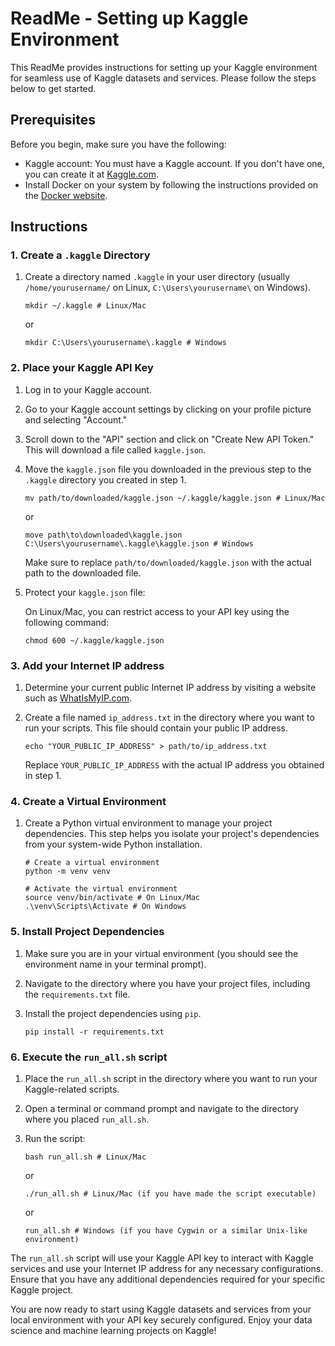 # ReadMe - Setting up Kaggle Environment

This ReadMe provides instructions for setting up your Kaggle environment for seamless use of Kaggle datasets and services. Please follow the steps below to get started.

## Prerequisites

Before you begin, make sure you have the following:

- Kaggle account: You must have a Kaggle account. If you don't have one, you can create it at [Kaggle.com](https://www.kaggle.com/).
- Install Docker on your system by following the instructions provided on the [Docker website](https://www.docker.com/get-started).

## Instructions

### 1. Create a `.kaggle` Directory

1. Create a directory named `.kaggle` in your user directory (usually `/home/yourusername/` on Linux, `C:\Users\yourusername\` on Windows).

   ```shell
   mkdir ~/.kaggle # Linux/Mac
   ```

   or

   ```shell
   mkdir C:\Users\yourusername\.kaggle # Windows
   ```

### 2. Place your Kaggle API Key

1. Log in to your Kaggle account.

2. Go to your Kaggle account settings by clicking on your profile picture and selecting "Account."

3. Scroll down to the "API" section and click on "Create New API Token." This will download a file called `kaggle.json`.

4. Move the `kaggle.json` file you downloaded in the previous step to the `.kaggle` directory you created in step 1.

   ```shell
   mv path/to/downloaded/kaggle.json ~/.kaggle/kaggle.json # Linux/Mac
   ```

   or

   ```shell
   move path\to\downloaded\kaggle.json C:\Users\yourusername\.kaggle\kaggle.json # Windows
   ```

   Make sure to replace `path/to/downloaded/kaggle.json` with the actual path to the downloaded file.

5. Protect your `kaggle.json` file:

   On Linux/Mac, you can restrict access to your API key using the following command:

   ```shell
   chmod 600 ~/.kaggle/kaggle.json
   ```

### 3. Add your Internet IP address

1. Determine your current public Internet IP address by visiting a website such as [WhatIsMyIP.com](https://www.whatismyip.com/).

2. Create a file named `ip_address.txt` in the directory where you want to run your scripts. This file should contain your public IP address.

   ```shell
   echo "YOUR_PUBLIC_IP_ADDRESS" > path/to/ip_address.txt
   ```

   Replace `YOUR_PUBLIC_IP_ADDRESS` with the actual IP address you obtained in step 1.


### 4. Create a Virtual Environment

1. Create a Python virtual environment to manage your project dependencies. This step helps you isolate your project's dependencies from your system-wide Python installation.

   ```shell
   # Create a virtual environment
   python -m venv venv

   # Activate the virtual environment
   source venv/bin/activate # On Linux/Mac
   .\venv\Scripts\Activate # On Windows
   ```

### 5. Install Project Dependencies

1. Make sure you are in your virtual environment (you should see the environment name in your terminal prompt).

2. Navigate to the directory where you have your project files, including the `requirements.txt` file.

3. Install the project dependencies using `pip`.

   ```shell
   pip install -r requirements.txt
   ```

### 6. Execute the `run_all.sh` script

1. Place the `run_all.sh` script in the directory where you want to run your Kaggle-related scripts.

2. Open a terminal or command prompt and navigate to the directory where you placed `run_all.sh`.

3. Run the script:

   ```shell
   bash run_all.sh # Linux/Mac
   ```

   or

   ```shell
   ./run_all.sh # Linux/Mac (if you have made the script executable)
   ```

   or

   ```shell
   run_all.sh # Windows (if you have Cygwin or a similar Unix-like environment)
   ```

The `run_all.sh` script will use your Kaggle API key to interact with Kaggle services and use your Internet IP address for any necessary configurations. Ensure that you have any additional dependencies required for your specific Kaggle project.

You are now ready to start using Kaggle datasets and services from your local environment with your API key securely configured. Enjoy your data science and machine learning projects on Kaggle!